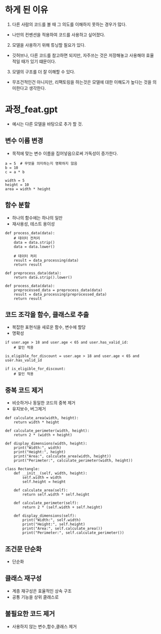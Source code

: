 # 하게 된 이유

1. 다른 사람의 코드를 볼 때 그 의도를 이해하지 못하는 경우가 많다.
- 나만의 컨벤션을 적용하여 코드를 사용하고 싶어졌다.

2. 모델을 사용하기 위해 튜닝할 필요가 있다.
- 깃허브나, 다른 코드를 참고하면 되지만, 자주쓰는 것은 저장해놓고 사용해야 효율적일 때가 있기 떄문이다.

3. 모델의 구조를 더 잘 이해할 수 있다.
- 무조건적인건 아니지만, 리팩토링을 하는것은 모델에 대한 이해도가 높다는 것을 의미한다고 생각한다.


# 과정_feat.gpt
- 예시는 다른 모델을 바탕으로 추가 할 것.

## 변수 이름 변경
- 목적에 맞는 변수 이름을 집어넣음으로써 가독성이 증가한다.
```
a = 5  # 무엇을 의미하는지 명확하지 않음
b = 10
c = a * b

```

```
width = 5
height = 10
area = width * height

```

## 함수 분할
- 하나의 함수에는 하나의 일만
- 재사용성, 테스트 용이성

```
def process_data(data):
    # 데이터 전처리
    data = data.strip()
    data = data.lower()
    
    # 데이터 처리
    result = data_processing(data)
    return result

```

```
def preprocess_data(data):
    return data.strip().lower()

def process_data(data):
    preprocessed_data = preprocess_data(data)
    result = data_processing(preprocessed_data)
    return result

```

## 코드 조각을 함수, 클래스로 추출
- 복잡한 표현식을 새로운 함수, 변수에 할당
- 명확성

```
if user.age > 18 and user.age < 65 and user.has_valid_id:
    # 할인 적용

```

```
is_eligible_for_discount = user.age > 18 and user.age < 65 and user.has_valid_id

if is_eligible_for_discount:
    # 할인 적용

```




## 중복 코드 제거
- 비슷하거나 동일한 코드의 중복 제거
- 유지보수, 버그제거
```
def calculate_area(width, height):
    return width * height

def calculate_perimeter(width, height):
    return 2 * (width + height)

def display_dimensions(width, height):
    print("Width:", width)
    print("Height:", height)
    print("Area:", calculate_area(width, height))
    print("Perimeter:", calculate_perimeter(width, height))

```

```
class Rectangle:
    def __init__(self, width, height):
        self.width = width
        self.height = height

    def calculate_area(self):
        return self.width * self.height

    def calculate_perimeter(self):
        return 2 * (self.width + self.height)

    def display_dimensions(self):
        print("Width:", self.width)
        print("Height:", self.height)
        print("Area:", self.calculate_area())
        print("Perimeter:", self.calculate_perimeter())

```
## 조건문 단순화
- 단순화

## 클래스 재구성
- 계층 재구성은 효율적인 상속 구조
- 공통 기능을 상위 클래스로

## 불필요한 코드 제거
- 사용하지 않는 변수,함수,클래스 제거